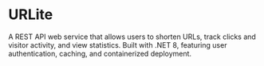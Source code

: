 # URLite
A REST API web service that allows users to shorten URLs, track clicks and visitor activity, and view statistics. Built with .NET 8, featuring user authentication, caching, and containerized deployment.
